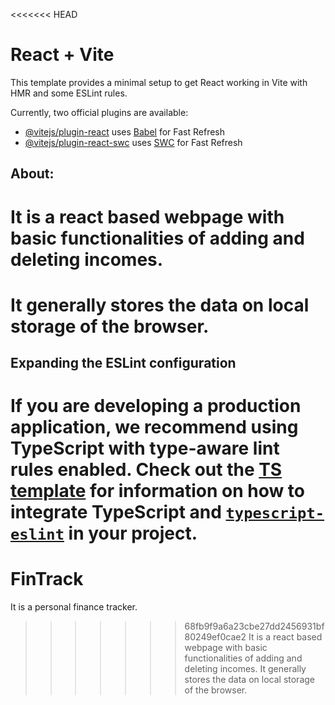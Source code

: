 <<<<<<< HEAD

# React + Vite

This template provides a minimal setup to get React working in Vite with HMR and some ESLint rules.

Currently, two official plugins are available:

- [@vitejs/plugin-react](https://github.com/vitejs/vite-plugin-react/blob/main/packages/plugin-react) uses [Babel](https://babeljs.io/) for Fast Refresh
- [@vitejs/plugin-react-swc](https://github.com/vitejs/vite-plugin-react/blob/main/packages/plugin-react-swc) uses [SWC](https://swc.rs/) for Fast Refresh

## About:

# It is a react based webpage with basic functionalities of adding and deleting incomes.

# It generally stores the data on local storage of the browser.

## Expanding the ESLint configuration

# If you are developing a production application, we recommend using TypeScript with type-aware lint rules enabled. Check out the [TS template](https://github.com/vitejs/vite/tree/main/packages/create-vite/template-react-ts) for information on how to integrate TypeScript and [`typescript-eslint`](https://typescript-eslint.io) in your project.

# FinTrack

It is a personal finance tracker.

> > > > > > > 68fb9f9a6a23cbe27dd2456931bf80249ef0cae2
> > > > > > > It is a react based webpage with basic functionalities of adding and deleting incomes.
> > > > > > > It generally stores the data on local storage of the browser.
